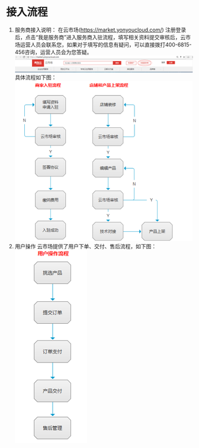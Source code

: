 # 接入流程

1.	服务商接入说明：
在云市场(https://market.yonyoucloud.com/) 注册登录后，点击“我是服务商”进入服务商入驻流程，填写相关资料提交审核后，云市场运营人员会联系您，如果对于填写的信息有疑问，可以直接拨打400-6815-456咨询，运营人员会为您答疑。
![](images/yunshichang-1.png)
具体流程如下图：
![](images/yunshichang-2.png)
2.	用户操作
   云市场提供了用户下单、交付、售后流程，如下图：
![](images/yunshichnag-3.png)

